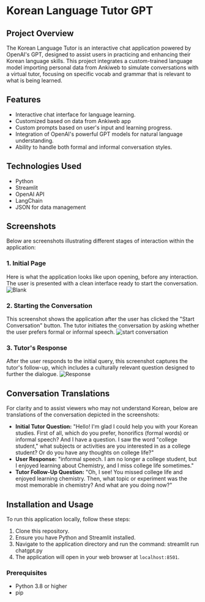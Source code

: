 # Korean Language Tutor GPT

## Project Overview
The Korean Language Tutor is an interactive chat application powered by OpenAI's GPT, 
designed to assist users in practicing and enhancing their Korean language skills. This project integrates a custom-trained language model importing personal data from Ankiweb
to simulate conversations with a virtual tutor, focusing on specific vocab and grammar that is relevant to what is being learned.

## Features
- Interactive chat interface for language learning.
- Customized based on data from Ankiweb app
- Custom prompts based on user's input and learning progress.
- Integration of OpenAI's powerful GPT models for natural language understanding.
- Ability to handle both formal and informal conversation styles.

## Technologies Used
- Python
- Streamlit
- OpenAI API
- LangChain
- JSON for data management

## Screenshots
Below are screenshots illustrating different stages of interaction within the application:

### 1. Initial Page
Here is what the application looks like upon opening, before any interaction. The user is presented with a clean interface ready to start the conversation.
![Blank](https://github.com/user-attachments/assets/614de68e-45d0-4568-bace-ecafa1e465d8)

### 2. Starting the Conversation
This screenshot shows the application after the user has clicked the "Start Conversation" button. The tutor initiates the conversation by asking whether the user prefers formal or informal speech.
![start conversation](https://github.com/user-attachments/assets/1aecf162-7b44-4c7a-a61a-e69b72c871ec)

### 3. Tutor's Response
After the user responds to the initial query, this screenshot captures the tutor's follow-up, which includes a culturally relevant question designed to further the dialogue.
![Response](https://github.com/user-attachments/assets/b94747e2-33bd-4656-b9fb-65bae22c1376)

## Conversation Translations
For clarity and to assist viewers who may not understand Korean, below are translations of the conversation depicted in the screenshots:

- **Initial Tutor Question:** "Hello! I'm glad I could help you with your Korean studies. First of all, which do you prefer, honorifics (formal words) or informal speech?
And I have a question. I saw the word "college student," what subjects or activities are you interested in as a college student? Or do you have any thoughts on college life?"
- **User Response:** "informal speech. I am no longer a college student, but I enjoyed learning about Chemistry, and I miss college life sometimes."
- **Tutor Follow-Up Question:** "Oh, I see! You missed college life and enjoyed learning chemistry. Then, what topic or experiment was the most memorable in chemistry? And what are you doing now?"

## Installation and Usage
To run this application locally, follow these steps:
1. Clone this repository.
2. Ensure you have Python and Streamlit installed.
3. Navigate to the application directory and run the command:
streamlit run chatgpt.py
4. The application will open in your web browser at `localhost:8501`.

### Prerequisites
- Python 3.8 or higher
- pip
